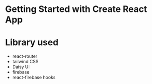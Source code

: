 # Getting Started with Create React App

# Library used 
* react-router
* tailwind CSS
* Daisy UI
* firebase
* react-firebase hooks
